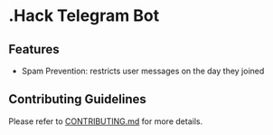 # .Hack Telegram Bot

## Features
* Spam Prevention: restricts user messages on the day they joined 

## Contributing Guidelines
Please refer to [CONTRIBUTING.md]() for more details.
